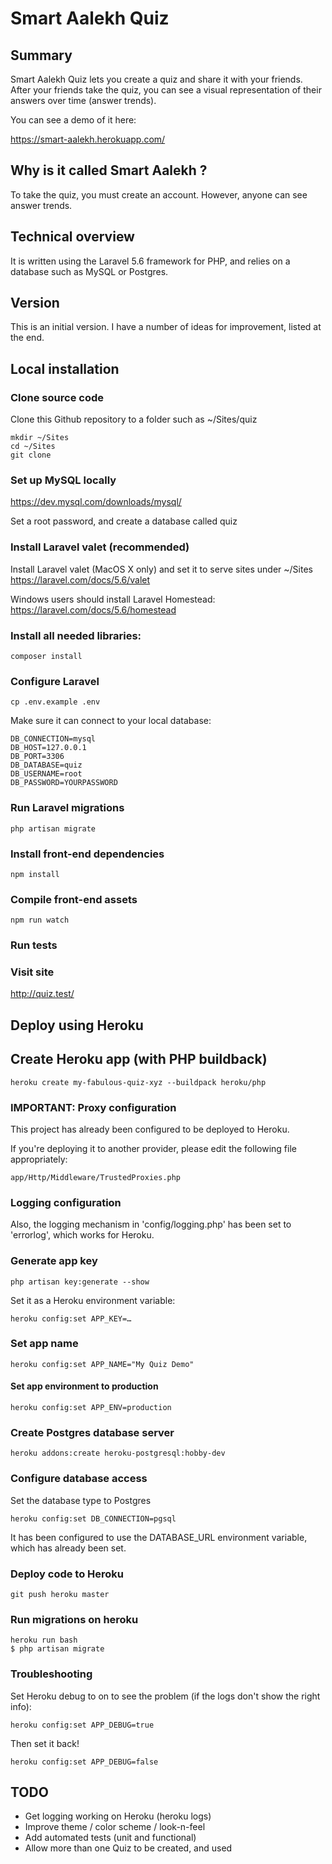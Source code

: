 # Smart Aalekh Quiz

## Summary
Smart Aalekh Quiz lets you create a quiz and share it with your friends.
After your friends take the quiz, you can see a visual representation of their answers over time (answer trends).

You can see a demo of it here: 

https://smart-aalekh.herokuapp.com/

## Why is it called Smart Aalekh ?

To take the quiz, you must create an account. However, anyone can see answer trends.

## Technical overview
It is written using the Laravel 5.6 framework for PHP, and relies on a database such as MySQL or Postgres.

## Version
This is an initial version. I have a number of ideas for improvement, listed at the end.

## Local installation

### Clone source code

Clone this Github repository to a folder such as  ~/Sites/quiz

    mkdir ~/Sites
    cd ~/Sites
    git clone 

### Set up MySQL locally

https://dev.mysql.com/downloads/mysql/

Set a root password, and create a database called quiz
    
### Install Laravel valet (recommended)

Install Laravel valet (MacOS X only) and set it to serve sites under ~/Sites
https://laravel.com/docs/5.6/valet

Windows users should install Laravel Homestead:
https://laravel.com/docs/5.6/homestead

### Install all needed libraries:

    composer install

### Configure Laravel

    cp .env.example .env
    
Make sure it can connect to your local database:

    DB_CONNECTION=mysql
    DB_HOST=127.0.0.1
    DB_PORT=3306
    DB_DATABASE=quiz
    DB_USERNAME=root
    DB_PASSWORD=YOURPASSWORD

### Run Laravel migrations

    php artisan migrate
        
### Install front-end dependencies
    
    npm install
    
### Compile front-end assets

    npm run watch

### Run tests

### Visit site

http://quiz.test/

## Deploy using Heroku

## Create Heroku app (with PHP buildback)

    heroku create my-fabulous-quiz-xyz --buildpack heroku/php
    
### IMPORTANT: Proxy configuration

This project has already been configured to be deployed to Heroku.

If you're deploying it to another provider, please edit the following file appropriately:

    app/Http/Middleware/TrustedProxies.php

### Logging configuration

Also, the logging mechanism in 'config/logging.php' has been set to 'errorlog', which works for Heroku.

### Generate app key

    php artisan key:generate --show
    
Set it as a Heroku environment variable:

    heroku config:set APP_KEY=…
    
### Set app name

    heroku config:set APP_NAME="My Quiz Demo"
    
#### Set app environment to production

    heroku config:set APP_ENV=production
    
### Create Postgres database server

    heroku addons:create heroku-postgresql:hobby-dev
    
### Configure database access

Set the database type to Postgres

    heroku config:set DB_CONNECTION=pgsql
    
It has been configured to use the DATABASE_URL environment variable, which has already been set.

### Deploy code to Heroku

    git push heroku master

### Run migrations on heroku
    heroku run bash
    $ php artisan migrate
    
### Troubleshooting

Set Heroku debug to on to see the problem (if the logs don't show the right info):

    heroku config:set APP_DEBUG=true
    
Then set it back!

    heroku config:set APP_DEBUG=false
    
## TODO

* Get logging working on Heroku (heroku logs)
* Improve theme / color scheme / look-n-feel
* Add automated tests (unit and functional)
* Allow more than one Quiz to be created, and used